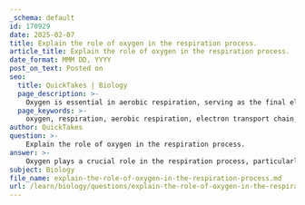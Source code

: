 ```yaml
---
_schema: default
id: 170929
date: 2025-02-07
title: Explain the role of oxygen in the respiration process.
article_title: Explain the role of oxygen in the respiration process.
date_format: MMM DD, YYYY
post_on_text: Posted on
seo:
  title: QuickTakes | Biology
  page_description: >-
    Oxygen is essential in aerobic respiration, serving as the final electron acceptor, allowing complete glucose oxidation, maximizing ATP production, and releasing byproducts like carbon dioxide and water.
  page_keywords: >-
    oxygen, respiration, aerobic respiration, electron transport chain, ATP production, glucose oxidation, energy release, carbon dioxide, water, energy cycle
author: QuickTakes
question: >-
    Explain the role of oxygen in the respiration process.
answer: >-
    Oxygen plays a crucial role in the respiration process, particularly in aerobic respiration, which is the most efficient way for organisms to extract energy from glucose. Here’s a detailed explanation of its role:\n\n1. **Final Electron Acceptor**: In aerobic respiration, oxygen acts as the final electron acceptor in the electron transport chain, a series of reactions that occur in the mitochondria of cells. This is a critical step because it allows for the transfer of electrons through a series of proteins, ultimately leading to the production of ATP (adenosine triphosphate), the energy currency of the cell.\n\n2. **Complete Oxidation of Glucose**: The presence of oxygen enables the complete oxidation of glucose ($C_6H_{12}O_6$). The overall reaction can be summarized by the equation:\n   $$\n   C_6H_{12}O_6 + 6O_2 \rightarrow 6CO_2 + 6H_2O + \text{energy}\n   $$\n   This reaction illustrates how glucose and oxygen are converted into carbon dioxide, water, and energy. The complete breakdown of glucose in the presence of oxygen maximizes the energy yield, producing up to 36-38 ATP molecules per glucose molecule.\n\n3. **Energy Release**: During respiration, the energy released from the breakdown of glucose is captured in the form of ATP. This energy is then utilized by cells for various functions, including muscle contraction, nerve impulse propagation, and biosynthesis of macromolecules.\n\n4. **Byproducts**: The byproducts of aerobic respiration are carbon dioxide and water. Carbon dioxide is expelled from the body and can be used by plants in photosynthesis, thus linking the two processes in the energy cycle of ecosystems.\n\nIn summary, oxygen is essential for aerobic respiration as it allows for the efficient extraction of energy from glucose, supports the complete oxidation of substrates, and facilitates the production of ATP, which is vital for cellular functions. Without oxygen, organisms would rely on anaerobic processes, which yield significantly less energy.
subject: Biology
file_name: explain-the-role-of-oxygen-in-the-respiration-process.md
url: /learn/biology/questions/explain-the-role-of-oxygen-in-the-respiration-process
---
```


&nbsp;